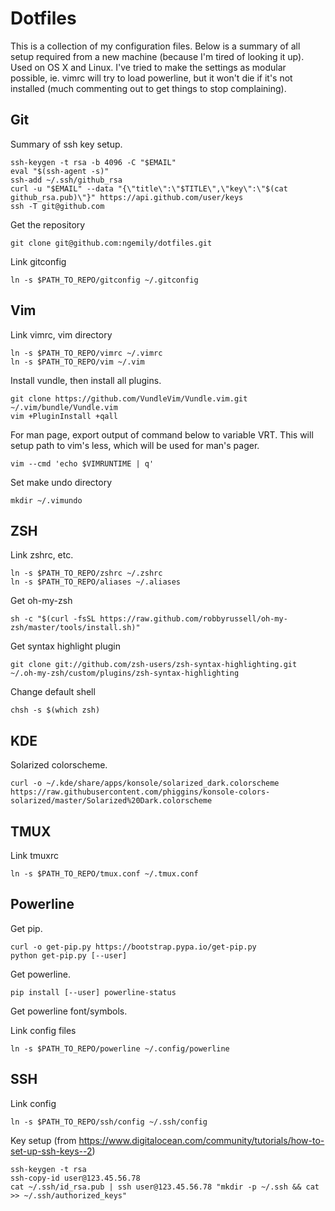 Dotfiles
========

This is a collection of my configuration files.  Below is a summary of all setup
required from a new machine (because I'm tired of looking it up).  Used on OS X
and Linux.  I've tried to make the settings as modular possible, ie. vimrc will
try to load powerline, but it won't die if it's not installed (much commenting
out to get things to stop complaining).

Git
---

Summary of ssh key setup.

    ssh-keygen -t rsa -b 4096 -C "$EMAIL"
    eval "$(ssh-agent -s)"
    ssh-add ~/.ssh/github_rsa
    curl -u "$EMAIL" --data "{\"title\":\"$TITLE\",\"key\":\"$(cat github_rsa.pub)\"}" https://api.github.com/user/keys
    ssh -T git@github.com

Get the repository

    git clone git@github.com:ngemily/dotfiles.git

Link gitconfig

    ln -s $PATH_TO_REPO/gitconfig ~/.gitconfig

Vim 
---

Link vimrc, vim directory

    ln -s $PATH_TO_REPO/vimrc ~/.vimrc
    ln -s $PATH_TO_REPO/vim ~/.vim

Install vundle, then install all plugins.

    git clone https://github.com/VundleVim/Vundle.vim.git ~/.vim/bundle/Vundle.vim
    vim +PluginInstall +qall

For man page, export output of command below to variable VRT. This will setup
path to vim's less, which will be used for man's pager.

    vim --cmd 'echo $VIMRUNTIME | q'

Set make undo directory

    mkdir ~/.vimundo


ZSH
---
Link zshrc, etc.

    ln -s $PATH_TO_REPO/zshrc ~/.zshrc
    ln -s $PATH_TO_REPO/aliases ~/.aliases

Get oh-my-zsh

    sh -c "$(curl -fsSL https://raw.github.com/robbyrussell/oh-my-zsh/master/tools/install.sh)"

Get syntax highlight plugin

    git clone git://github.com/zsh-users/zsh-syntax-highlighting.git ~/.oh-my-zsh/custom/plugins/zsh-syntax-highlighting

Change default shell
    
    chsh -s $(which zsh)

KDE
---
Solarized colorscheme.

    curl -o ~/.kde/share/apps/konsole/solarized_dark.colorscheme https://raw.githubusercontent.com/phiggins/konsole-colors-solarized/master/Solarized%20Dark.colorscheme

TMUX
----
Link tmuxrc

    ln -s $PATH_TO_REPO/tmux.conf ~/.tmux.conf

Powerline
---------

Get pip.

    curl -o get-pip.py https://bootstrap.pypa.io/get-pip.py
    python get-pip.py [--user]

Get powerline.
    
    pip install [--user] powerline-status

Get powerline font/symbols.

Link config files

    ln -s $PATH_TO_REPO/powerline ~/.config/powerline

SSH
---

Link config

    ln -s $PATH_TO_REPO/ssh/config ~/.ssh/config

Key setup (from https://www.digitalocean.com/community/tutorials/how-to-set-up-ssh-keys--2)

    ssh-keygen -t rsa
    ssh-copy-id user@123.45.56.78
    cat ~/.ssh/id_rsa.pub | ssh user@123.45.56.78 "mkdir -p ~/.ssh && cat >> ~/.ssh/authorized_keys"

